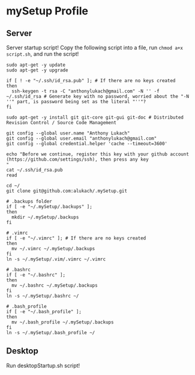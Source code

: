 mySetup Profile
=================

Server
------
Server startup script!  Copy the following script into a file, run `chmod a+x script.sh`, and run the script!

    sudo apt-get -y update
    sudo apt-get -y upgrade
    
    if [ ! -e "~/.ssh/id_rsa.pub" ]; # If there are no keys created 
    then 
      ssh-keygen -t rsa -C "anthonylukach@gmail.com" -N '' -f ~/.ssh/id_rsa # Generate key with no password, worried about the "-N ''" part, is password being set as the literal "''"? 
    fi 
    
    sudo apt-get -y install git git-core git-gui git-doc # Distributed Revision Control / Source Code Management
    
    git config --global user.name "Anthony Lukach"
    git config --global user.email "anthonylukach@gmail.com"
    git config --global credential.helper 'cache --timeout=3600'
     
    echo "Before we continue, register this key with your github account (https://github.com/settings/ssh), then press any key 
    " 
    cat ~/.ssh/id_rsa.pub 
    read 
     
    cd ~/ 
    git clone git@github.com:alukach/.mySetup.git 
     
    # .backups folder 
    if [ -e "~/.mySetup/.backups" ]; 
    then 
      mkdir ~/.mySetup/.backups 
    fi 
     
    # .vimrc
    if [ -e "~/.vimrc" ]; # If there are no keys created
    then
      mv ~/.vimrc ~/.mySetup/.backups
    fi
    ln -s ~/.mySetup/.vim/.vimrc ~/.vimrc

    # .bashrc
    if [ -e "~/.bashrc" ];
    then
      mv ~/.bashrc ~/.mySetup/.backups
    fi
    ln -s ~/.mySetup/.bashrc ~/

    # .bash_profile
    if [ -e "~/.bash_profile" ];
    then
      mv ~/.bash_profile ~/.mySetup/.backups
    fi
    ln -s ~/.mySetup/.bash_profile ~/

Desktop
-------

Run desktopStartup.sh script!
